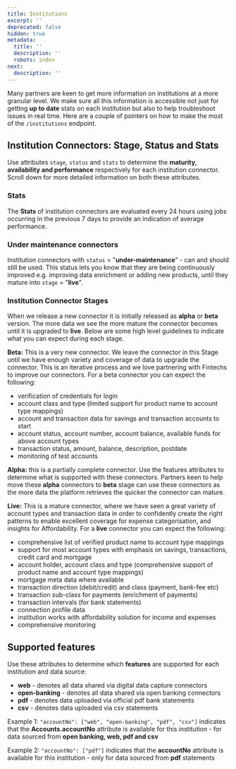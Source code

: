 ```yaml
---
title: Institutions
excerpt: ''
deprecated: false
hidden: true
metadata:
  title: ''
  description: ''
  robots: index
next:
  description: ''
---
```

Many partners are keen to get more information on institutions at a more granular level. We make sure all this information is accessible not just for getting **up to date** stats on each institution but also to help troubleshoot issues in real time. Here are a couple of pointers on how to make the most of the `/institutions` endpoint. 

## Institution Connectors: Stage, Status and Stats

Use attributes `stage`,  `status` and `stats` to determine the **maturity, availability and performance** respectively for each institution connector. Scroll down for more detailed information on both these attributes.

### Stats

The **Stats** of institution connectors are evaluated every 24 hours using jobs occurring in the previous 7 days to provide an indication of average performance.

### Under maintenance connectors

Institution connectors with `status` = "**under-maintenance**" - can and should still be used. This status lets you know that they are being continuously improved e.g. improving data enrichment or adding new products, until they mature into `stage` = "**live**".

### Institution Connector Stages

When we release a new connector it is initially released as **alpha** or **beta** version.  The more data we see the more mature the connector becomes until it is upgraded to **live**.  Below are some high level guidelines to indicate what you can expect during each stage.

**Beta:** This is a very new connector. We leave the connector in this Stage until we have enough variety and coverage of data to upgrade the connector. This is an iterative process and we love partnering with Fintechs to improve our connectors. For a beta connector you can expect the following:

* verification of credentials for login
* account class and type (limited support for product name to account type mappings)
* account and transaction data for savings and transaction accounts to start
* account status, account number, account balance, available funds for above account types
* transaction status, amount, balance, description, postdate
* monitoring of test accounts

**Alpha:** this is a partially complete connector.  Use the features attributes to determine what is supported with these connectors.  Partners keen to help move these **alpha** connectors to **beta** stage can use these connectors as the more data the platform retrieves the quicker the connector can mature.

**Live:** This is a mature connector, where we have seen a great variety of account types and transaction data in order to confidently create the right patterns to enable excellent coverage for expense categorisation, and insights for Affordability.  For a **live** connector you can expect the following:

* comprehensive list of verified product name to account type mappings 
* support for most account types with emphasis on savings, transactions, credit card and mortgage
* account holder, account class and type (comprehensive support of product name and account type mappings)
* mortgage meta data where available
* transaction direction (debit/credit) and class (payment, bank-fee etc)
* transaction sub-class for payments (enrichment of payments) 
* transaction intervals (for bank statements)
* connection profile data
* institution works with affordability solution for income and expenses
* comprehensive monitoring

## Supported features

Use these attributes to determine which **features** are supported for each institution and data source: 

* **web** -  denotes all data shared via digital data capture connectors
* **open-banking** -  denotes all data shared via open banking connectors
* **pdf** - denotes data uploaded via official pdf bank statements
* **csv** - denotes data uploaded via csv statements

Example 1:   `"accountNo": ["web", "open-banking", "pdf", "csv"]`  indicates that the  **Accounts.accountNo** attribute is available for this institution -  for data sourced from **open banking, web, pdf and csv** 

Example 2: `"accountNo": ["pdf"]` indicates that the  **accountNo** attribute is available for this institution - only for data sourced from **pdf** statements
